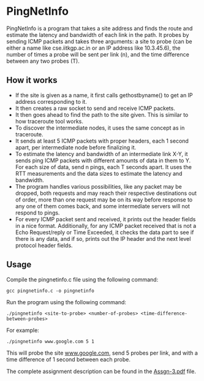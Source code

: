 # PingNetInfo
PingNetInfo is a program that takes a site address and finds the route and estimate the latency and bandwidth of each link in the path. It probes by sending ICMP packets and takes three arguments: a site to probe (can be either a name like cse.iitkgp.ac.in or an IP address like 10.3.45.6), the number of times a probe will be sent per link (n), and the time difference between any two probes (T).

## How it works

- If the site is given as a name, it first calls gethostbyname() to get an IP address corresponding to it.
- It then creates a raw socket to send and receive ICMP packets.
- It then goes ahead to find the path to the site given. This is similar to how traceroute tool works.
- To discover the intermediate nodes, it uses the same concept as in traceroute.
- It sends at least 5 ICMP packets with proper headers, each 1 second apart, per intermediate node before finalizing it.
- To estimate the latency and bandwidth of an intermediate link X-Y, it sends ping ICMP packets with different amounts of data in them to Y. For each size of data, send n pings, each T seconds apart. It uses the RTT measurements and the data sizes to estimate the latency and bandwidth.
- The program handles various possibilities, like any packet may be dropped, both requests and may reach their respective destinations out of order, more than one request may be on its way before response to any one of them comes back, and some intermediate servers will not respond to pings.
- For every ICMP packet sent and received, it prints out the header fields in a nice format. Additionally, for any ICMP packet received that is not a Echo Request/reply or Time Exceeded, it checks the data part to see if there is any data, and if so, prints out the IP header and the next level protocol header fields.

## Usage
Compile the pingnetinfo.c file using the following command:
```
gcc pingnetinfo.c -o pingnetinfo
```
Run the program using the following command:
```
./pingnetinfo <site-to-probe> <number-of-probes> <time-difference-between-probes>
```
For example:
```
./pingnetinfo www.google.com 5 1
```
This will probe the site www.google.com, send 5 probes per link, and with a time difference of 1 second between each probe.

The complete assignment description can be found in the [Assgn-3.pdf](Assgn-3.pdf) file.